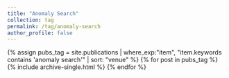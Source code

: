 ```yaml
---
title: "Anomaly Search"
collection: tag
permalink: /tag/anomaly-search
author_profile: false
---
```

{% assign pubs_tag = site.publications | where_exp:"item", "item.keywords contains 'anomaly search'" | sort: "venue" %}
{% for post in pubs_tag %}
  {% include archive-single.html %}
{% endfor %}